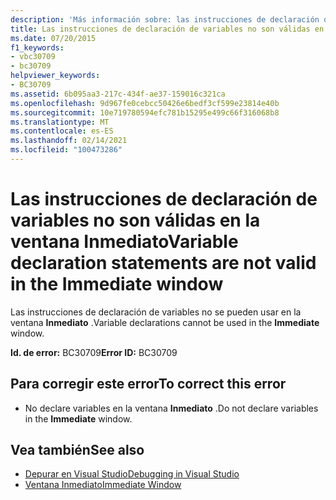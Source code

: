 ```yaml
---
description: 'Más información sobre: las instrucciones de declaración de variables no son válidas en la ventana inmediato'
title: Las instrucciones de declaración de variables no son válidas en la ventana Inmediato
ms.date: 07/20/2015
f1_keywords:
- vbc30709
- bc30709
helpviewer_keywords:
- BC30709
ms.assetid: 6b095aa3-217c-434f-ae37-159016c321ca
ms.openlocfilehash: 9d967fe0cebcc50426e6bedf3cf599e23814e40b
ms.sourcegitcommit: 10e719780594efc781b15295e499c66f316068b8
ms.translationtype: MT
ms.contentlocale: es-ES
ms.lasthandoff: 02/14/2021
ms.locfileid: "100473286"
---
```

# <a name="variable-declaration-statements-are-not-valid-in-the-immediate-window"></a><span data-ttu-id="5b54a-103">Las instrucciones de declaración de variables no son válidas en la ventana Inmediato</span><span class="sxs-lookup"><span data-stu-id="5b54a-103">Variable declaration statements are not valid in the Immediate window</span></span>

<span data-ttu-id="5b54a-104">Las instrucciones de declaración de variables no se pueden usar en la ventana **Inmediato** .</span><span class="sxs-lookup"><span data-stu-id="5b54a-104">Variable declarations cannot be used in the **Immediate** window.</span></span>  
  
 <span data-ttu-id="5b54a-105">**Id. de error:** BC30709</span><span class="sxs-lookup"><span data-stu-id="5b54a-105">**Error ID:** BC30709</span></span>  
  
## <a name="to-correct-this-error"></a><span data-ttu-id="5b54a-106">Para corregir este error</span><span class="sxs-lookup"><span data-stu-id="5b54a-106">To correct this error</span></span>  
  
- <span data-ttu-id="5b54a-107">No declare variables en la ventana **Inmediato** .</span><span class="sxs-lookup"><span data-stu-id="5b54a-107">Do not declare variables in the **Immediate** window.</span></span>  
  
## <a name="see-also"></a><span data-ttu-id="5b54a-108">Vea también</span><span class="sxs-lookup"><span data-stu-id="5b54a-108">See also</span></span>

- [<span data-ttu-id="5b54a-109">Depurar en Visual Studio</span><span class="sxs-lookup"><span data-stu-id="5b54a-109">Debugging in Visual Studio</span></span>](/visualstudio/debugger/debugger-feature-tour)
- [<span data-ttu-id="5b54a-110">Ventana Inmediato</span><span class="sxs-lookup"><span data-stu-id="5b54a-110">Immediate Window</span></span>](/visualstudio/ide/reference/immediate-window)

